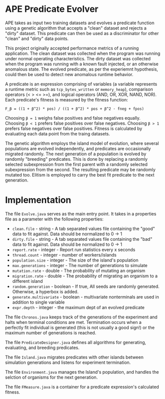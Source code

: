APE Predicate Evolver
=====================

APE takes as input two training datasets and evolves a predicate function using
a genetic algorithm that accepts a "clean" dataset and rejects a "dirty"
dataset. This predicate can then be used as a discriminator for other "clean"
and "dirty" data points.

This project originally accepted performance metrics of a running
application. The clean dataset was collected when the program was running under
normal operating characteristics. The dirty dataset was collected when the
program was running with a known fault injected, or an otherwise anomalous
state. The evolved predicate, as per the experiemnt hypothesis, could then be
used to detect new anomalous runtime behavior.

A predicate is an expression comprising of variables (a variable represents a
runtime metric such as `tcp_bytes_written` or `memory_heap`), comparison
operators (< > <= >=), and logical operators (AND, OR, XOR, NAND, NOR). Each
predicate's fitness is measured by the fitness function:

    F_β = ((1 + β^2) * pos) / ((1 + β^2) * pos + β^2 · fneg + fpos)

Choosing `β = 1` weighs false positives and false negatives equally. Choosing
`β < 1` prefers false positives over false negatives. Choosing `β > 1` prefers
false negatives over false positives. Fitness is calculated by evaluating each
data point from the traing datasets.

The genetic algorithm employs the island model of evolution, where several
populations are evolved independently, and predicates are occasionally migrated
randomly. The next generation of a population is evolved by randomly "breeding"
predicates. This is done by replacing a randomly selected subexpression from
the first parent with a randomly selected subexpression from the second. The
resulting predicate may be randomly mutated too. Elitism is employed to carry
the best fit predicate to the next generation.


Implementation
==============

The file `Evolve.java` serves as the main entry point. It takes in a properties file
as a parameter with the following properties:

 * `clean.file` - string - A tab separated values file containing the "good" data to fit against. Data should be normalized to 0 -> 1
 * `dirty.file` - string - A tab separated values file containing the "bad" data to fit against. Data should be normalized to 0 -> 1
 * `report.rate` - integer - Report run statistics every x seconds
 * `thread.count` - integer - number of workers/islands
 * `population.size` - integer - The size of the island's population
 * `max.generations` - integer - The number of generations to simulate
 * `mutation.rate` - double - The probability of mutating an organism
 * `migration.rate` - double - The probability of migrating an organism to a different island
 * `random.generation` - boolean - If true, All seeds are randomly generated. Otherwise, a hyperbox is added.
 * `generate.multivariate` - boolean - multivariate nonterminals are used in addition to single variable
 * `expr.depth` - integer - the maximum dept of an evolved predicate

The file `Chronos.java` keeps track of the generations of the experiment and
halts when terminal conditions are met. Termination occurs when a perfectly fit
individual is generated (this is not usually a good sign!) or the maximum
number of generations is reached.

The file `PredicateDesigner.java` defines all algorithms for generating,
evaluating, and breeding predicates.

The file `Island.java` migrates predicates with other islands between
simulation generations and listens for experiment termination.

The file `Environment.java` manages the Island's population, and handles the
selction of organisms for the next generation.

The file `FMeasure.java` is a container for a predicate expression's calculated
fitness.
